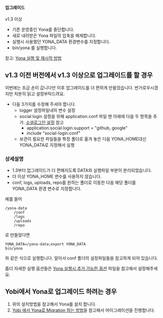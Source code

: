 #### 업그레이드

v1.3 이상

- 기존 운영중인 Yona를 중단합니다.
- 새로 내려받은 Yona 파일의 압축을 해제합니다.
- 실행시 사용했던 YONA_DATA 환경변수를 지정합니다.
- bin/yona 를 실행합니다.

참고: [Yona 실행 및 재시작 방법](yona-run-and-restart)


v1.3 이전 버전에서 v1.3 이상으로 업그레이드를 할 경우
---
이번에는 조금 손이 갑니다만 이후 업그레이드를 더 편하게 만들었습니다. 번거로우시겠지만 차분히 읽고 설정부탁드려요.

- 다음 3가지를 수정해 주셔야 합니다.
   - logger 설정파일내의 변수 설정
   - social login 설정을 위해 application.conf 파일 맨 아래에 다음 두 항목을 추가. [소셜로그인 설정](yona-social-login-settings.md) 참고
       - application.social.login.support = "github, google"
       - include "social-login.conf" 
   - 보관이 필요한 파일들을 특정 폴더로 옮겨 놓은 다음 YONA_HOME대신 YONA_DATA로 지정해서 실행

### 상세설명

- 1.3부터 업그레이드가 더 편해지도록 DATA와 실행파일 부분이 분리되었습니다. 
- 더 이상 YONA_HOME 변수를 사용하지 않습니다.
- conf, logs, uploads, repo를 원하는 폴더로 이동한 다음 해당 폴더를 YONA_DATA 환경 변수로 지정합니다.

예를 들어
```
/yona-data
    /conf
    /logs
    /uploads
    /repo
```
로 만들었다면 
```
YONA_DATA=/yona-data;export YONA_DATA
bin/yona
```
와 같은 식으로 실행합니다. 알아서 conf 폴더의 설정파일들을 참고하게 되어 있습니다.

좀더 자세한 실행 옵션들은 [Yona 실행시 추가 가능한 옵션](yona-run-options.md) 파일을 참고해서 설정해주세요.


Yobi에서 Yona로 업그레이드 하려는 경우
---
1. 위의 설치방법을 참고해서 Yona를 설치 합니다.
2. [Yobi 에서 Yona로 Migration 하는 방법](https://repo.yona.io/yona-projects/yona/post/1)을 참고해서 마이그레이션을 진행합니다.


